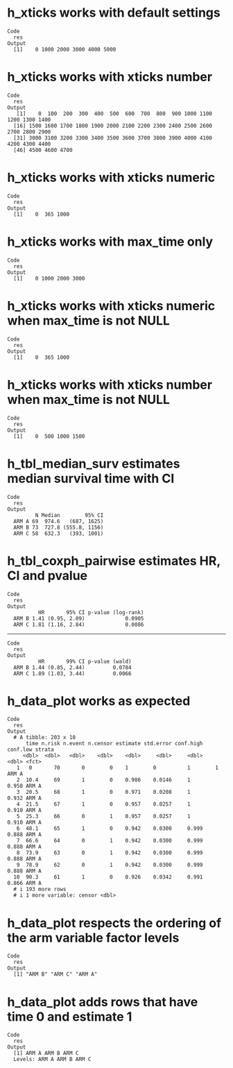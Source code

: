 # h_xticks works with default settings

    Code
      res
    Output
      [1]    0 1000 2000 3000 4000 5000

# h_xticks works with xticks number

    Code
      res
    Output
       [1]    0  100  200  300  400  500  600  700  800  900 1000 1100 1200 1300 1400
      [16] 1500 1600 1700 1800 1900 2000 2100 2200 2300 2400 2500 2600 2700 2800 2900
      [31] 3000 3100 3200 3300 3400 3500 3600 3700 3800 3900 4000 4100 4200 4300 4400
      [46] 4500 4600 4700

# h_xticks works with xticks numeric

    Code
      res
    Output
      [1]    0  365 1000

# h_xticks works with max_time only

    Code
      res
    Output
      [1]    0 1000 2000 3000

# h_xticks works with xticks numeric when max_time is not NULL

    Code
      res
    Output
      [1]    0  365 1000

# h_xticks works with xticks number when max_time is not NULL

    Code
      res
    Output
      [1]    0  500 1000 1500

# h_tbl_median_surv estimates median survival time with CI

    Code
      res
    Output
             N Median        95% CI
      ARM A 69  974.6   (687, 1625)
      ARM B 73  727.8 (555.8, 1156)
      ARM C 58  632.3   (393, 1001)

# h_tbl_coxph_pairwise estimates HR, CI and pvalue

    Code
      res
    Output
              HR       95% CI p-value (log-rank)
      ARM B 1.41 (0.95, 2.09)             0.0905
      ARM C 1.81 (1.16, 2.84)             0.0086

---

    Code
      res
    Output
              HR       99% CI p-value (wald)
      ARM B 1.44 (0.85, 2.44)         0.0784
      ARM C 1.89 (1.03, 3.44)         0.0066

# h_data_plot works as expected

    Code
      res
    Output
      # A tibble: 203 x 10
          time n.risk n.event n.censor estimate std.error conf.high conf.low strata
         <dbl>  <dbl>   <dbl>    <dbl>    <dbl>     <dbl>     <dbl>    <dbl> <fct> 
       1   0       70       0        0    1        0          1        1     ARM A 
       2  10.4     69       1        0    0.986    0.0146     1        0.958 ARM A 
       3  20.5     68       1        0    0.971    0.0208     1        0.932 ARM A 
       4  21.5     67       1        0    0.957    0.0257     1        0.910 ARM A 
       5  25.3     66       0        1    0.957    0.0257     1        0.910 ARM A 
       6  48.1     65       1        0    0.942    0.0300     0.999    0.888 ARM A 
       7  66.6     64       0        1    0.942    0.0300     0.999    0.888 ARM A 
       8  73.9     63       0        1    0.942    0.0300     0.999    0.888 ARM A 
       9  78.9     62       0        1    0.942    0.0300     0.999    0.888 ARM A 
      10  90.3     61       1        0    0.926    0.0342     0.991    0.866 ARM A 
      # i 193 more rows
      # i 1 more variable: censor <dbl>

# h_data_plot respects the ordering of the arm variable factor levels

    Code
      res
    Output
      [1] "ARM B" "ARM C" "ARM A"

# h_data_plot adds rows that have time 0 and estimate 1

    Code
      res
    Output
      [1] ARM A ARM B ARM C
      Levels: ARM A ARM B ARM C

